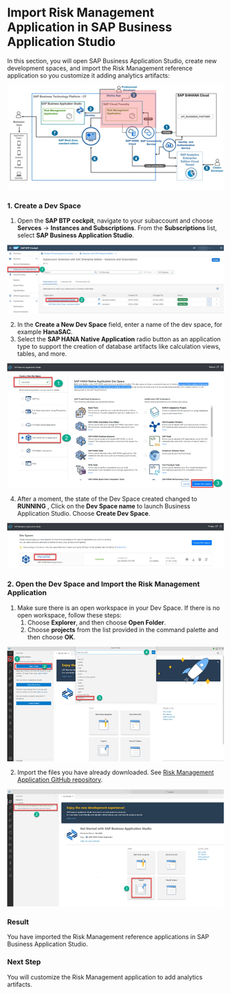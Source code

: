 # Import Risk Management Application in SAP Business Application Studio

In this section, you will open SAP Business Application Studio, create new development spaces, and import the Risk Management reference application so you customize it adding analytics artifacts:

  ![solution-diagram-deploy-app](./images/solution-diagram-deploy-app.jpg)

### 1. Create a Dev Space 

1.  Open  the **SAP BTP cockpit**, navigate to your subaccount and choose **Servces** &rarr; **Instances and Subscriptions**. From the **Subscriptions** list, select **SAP Business Application Studio**.

![BTP-cockpit-open-BAS](./images/BTP-cockpit-open-BAS.jpg)

2. In the **Create a New Dev Space** field, enter a name of the dev space, for example **HanaSAC**.
3. Select the **SAP HANA Native Application** radio button as an application type to support the creation of database artifacts like calculation views, tables, and more.

![BAS-create-dev-space](./images/BAS-create-dev-space.jpg)

4. After a moment, the state of the Dev Space created changed to **RUNNING** , Click on the **Dev Space name** to launch Business Application Studio. Choose **Create Dev Space**.

![BAS-create-dev-space](./images/BAS-Access-dev-space.jpg)

### 2.  Open the Dev Space and Import the Risk Management Application

1. Make sure there is an open workspace in your Dev Space. If there is no open workspace, follow these steps:
   1. Choose **Explorer**, and then choose **Open Folder**.
   2. Choose **projects** from the list provided in the command palette and then choose **OK**.
   
![BAS-open-work-space](./images/BAS-Open-a-workspace.jpg)

2. Import the files you have already downloaded. See [Risk Management Application GitHub repository](https://github.com/SAP-samples/cloud-cap-risk-management/tree/ext-service-s4hc-use).

![BAS-Import-zip-file](./images/BAS-Import-zip-file.jpg)

### Result
You have imported the Risk Management reference applications in SAP Business Application Studio.

### Next Step
You will customize the Risk Management application to add analytics artifacts.
